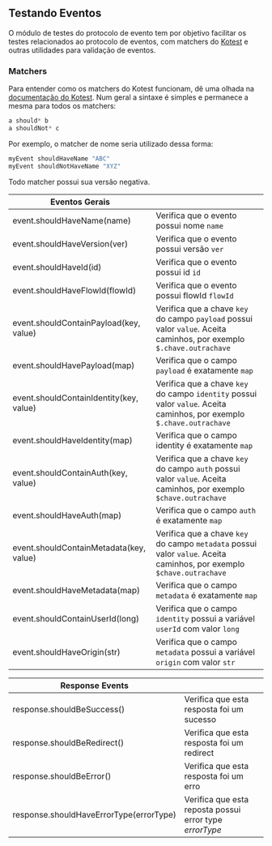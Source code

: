 Testando Eventos
--


O módulo de testes do protocolo de evento tem por objetivo facilitar os testes relacionados ao protocolo de eventos, com matchers do [Kotest](https://github.com/kotest/kotest) e outras utilidades para validação de eventos.





### Matchers

Para entender como os matchers do Kotest funcionam, dê uma olhada na [documentação do Kotest](https://github.com/kotest/kotest/blob/master/doc/matchers.md). Num geral a sintaxe é simples e permanece a mesma para todos os matchers:

```kotlin
a should* b
a shouldNot* c
``` 

Por exemplo, o matcher de nome seria utilizado dessa forma:
```kotlin
myEvent shouldHaveName "ABC"
myEvent shouldNotHaveName "XYZ"
```

Todo matcher possui sua versão negativa.

| Eventos Gerais | |
| -------- | ---- |
| event.shouldHaveName(name) | Verifica que o evento possui nome `name` |
| event.shouldHaveVersion(ver) | Verifica que o evento possui versão `ver` |
| event.shouldHaveId(id) | Verifica que o evento possui id `id` |
| event.shouldHaveFlowId(flowId) | Verifica que o evento possui flowId `flowId` |
| event.shouldContainPayload(key, value) | Verifica que a chave `key` do campo `payload` possui valor `value`. Aceita caminhos, por exemplo `$.chave.outrachave` |
| event.shouldHavePayload(map) | Verifica que o campo `payload` é exatamente `map` |
| event.shouldContainIdentity(key, value) | Verifica que a chave `key` do campo `identity` possui valor `value`. Aceita caminhos, por exemplo `$.chave.outrachave`|
| event.shouldHaveIdentity(map) | Verifica que o campo identity é exatamente `map` |
| event.shouldContainAuth(key, value) | Verifica que a chave `key` do campo `auth` possui valor `value`. Aceita caminhos, por exemplo `$chave.outrachave` |
| event.shouldHaveAuth(map) | Verifica que o campo `auth` é exatamente `map` |
| event.shouldContainMetadata(key, value) | Verifica que a chave `key` do campo `metadata` possui valor `value`. Aceita caminhos, por exemplo `$chave.outrachave` |
| event.shouldHaveMetadata(map) | Verifica que o campo `metadata` é exatamente `map` |
| event.shouldContainUserId(long) | Verifica que o campo `identity` possui a variável `userId` com valor `long` |
| event.shouldHaveOrigin(str) | Verifica que o campo `metadata` possui a variável `origin` com valor `str` |

| Response Events | |
| ------ | ---- |
| response.shouldBeSuccess() | Verifica que esta resposta foi um sucesso |
| response.shouldBeRedirect() | Verifica que esta resposta foi um redirect |
| response.shouldBeError() | Verifica que esta resposta foi um erro |
| response.shouldHaveErrorType(errorType) | Verifica que esta reposta possui error type _errorType_ |

